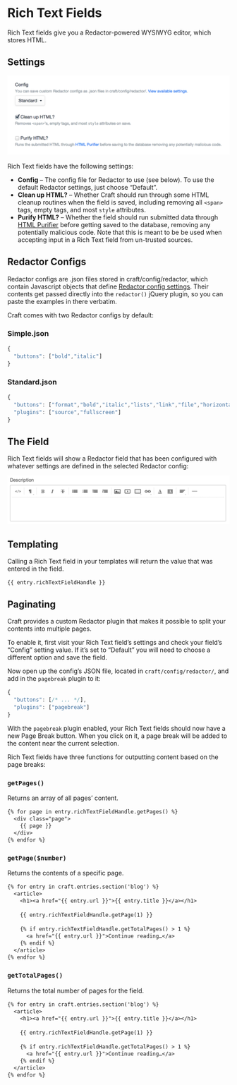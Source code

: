 # Rich Text Fields

Rich Text fields give you a Redactor-powered WYSIWYG editor, which stores HTML.

## Settings

![rich-text-settings-2.2x](./images/field-types/rich-text/rich-text-settings-2.2x.png)

Rich Text fields have the following settings:

- **Config** – The config file for Redactor to use (see below). To use the default Redactor settings, just choose “Default”.
- **Clean up HTML?** – Whether Craft should run through some HTML cleanup routines when the field is saved, including removing all `<span>` tags, empty tags, and most `style` attributes.
- **Purify HTML?** – Whether the field should run submitted data through [HTML Purifier](http://htmlpurifier.org/) before getting saved to the database, removing any potentially malicious code. Note that this is meant to be be used when accepting input in a Rich Text field from un-trusted sources.

## Redactor Configs

Redactor configs are .json files stored in craft/config/redactor, which contain Javascript objects that define [Redactor config settings](https://imperavi.com/redactor/docs/settings/). Their contents get passed directly into the `redactor()` jQuery plugin, so you can paste the examples in there verbatim.

Craft comes with two Redactor configs by default:

### Simple.json

```javascript
{
  "buttons": ["bold","italic"]
}
```

### Standard.json

```javascript
{
  "buttons": ["format","bold","italic","lists","link","file","horizontalrule"],
  "plugins": ["source","fullscreen"]
}
```

## The Field

Rich Text fields will show a Redactor field that has been configured with whatever settings are defined in the selected Redactor config:

![rich-text-entry.2x](./images/field-types/rich-text/rich-text-entry.2x.png)

## Templating

Calling a Rich Text field in your templates will return the value that was entered in the field.

```twig
{{ entry.richTextFieldHandle }}
```

## Paginating

Craft provides a custom Redactor plugin that makes it possible to split your contents into multiple pages.

To enable it, first visit your Rich Text field’s settings and check your field’s “Config” setting value. If it’s set to “Default” you will need to choose a different option and save the field.

Now open up the config’s JSON file, located in `craft/config/redactor/`, and add in the `pagebreak` plugin to it:

```javascript
{
  "buttons": [/* ... */],
  "plugins": ["pagebreak"]
}
```

With the `pagebreak` plugin enabled, your Rich Text fields should now have a new Page Break button. When you click on it, a page break will be added to the content near the current selection.

Rich Text fields have three functions for outputting content based on the page breaks:

### `getPages()`

Returns an array of all pages’ content.

```twig
{% for page in entry.richTextFieldHandle.getPages() %}
  <div class="page">
    {{ page }}
  </div>
{% endfor %}
```

### `getPage($number)`

Returns the contents of a specific page.

```twig
{% for entry in craft.entries.section('blog') %}
  <article>
    <h1><a href="{{ entry.url }}">{{ entry.title }}</a></h1>

    {{ entry.richTextFieldHandle.getPage(1) }}

    {% if entry.richTextFieldHandle.getTotalPages() > 1 %}
      <a href="{{ entry.url }}">Continue reading…</a>
    {% endif %}
  </article>
{% endfor %}
```

### `getTotalPages()`

Returns the total number of pages for the field.

```twig
{% for entry in craft.entries.section('blog') %}
  <article>
    <h1><a href="{{ entry.url }}">{{ entry.title }}</a></h1>

    {{ entry.richTextFieldHandle.getPage(1) }}

    {% if entry.richTextFieldHandle.getTotalPages() > 1 %}
      <a href="{{ entry.url }}">Continue reading…</a>
    {% endif %}
  </article>
{% endfor %}
```
